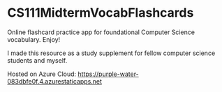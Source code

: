 # CS111MidtermVocabFlashcards
Online flashcard practice app for foundational Computer Science vocabulary. Enjoy! 

I made this resource as a study supplement for fellow computer science students and myself.

Hosted on Azure Cloud: https://purple-water-083dbfe0f.4.azurestaticapps.net

